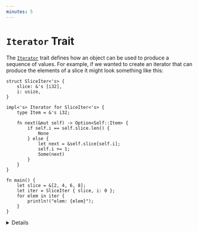 ```yaml
---
minutes: 5
---
```


# `Iterator` Trait

The [`Iterator`][1] trait defines how an object can be used to produce a
sequence of values. For example, if we wanted to create an iterator that can
produce the elements of a slice it might look something like this:

```rust,editable
struct SliceIter<'s> {
    slice: &'s [i32],
    i: usize,
}

impl<'s> Iterator for SliceIter<'s> {
    type Item = &'s i32;

    fn next(&mut self) -> Option<Self::Item> {
        if self.i == self.slice.len() {
            None
        } else {
            let next = &self.slice[self.i];
            self.i += 1;
            Some(next)
        }
    }
}

fn main() {
    let slice = &[2, 4, 6, 8];
    let iter = SliceIter { slice, i: 0 };
    for elem in iter {
        println!("elem: {elem}");
    }
}
```

<details>

- The `SliceIter` example implements the same logic as the C-style `for` loop
  demonstrated on the last slide.

- Point out to the students that iterators are lazy: Creating the iterator just
  initializes the struct but does not otherwise do any work. No work happens
  until the `next` method is called.

- Iterators don't need to be finite! It's entirely valid to have an iterator
  that will produce values forever. For example, a half open range like `0..`
  will keep going until integer overflow occurs.

## More to Explore

- The "real" version of `SliceIter` is the [`slice::Iter`][2] type in the
  standard library, however the real version uses pointers under the hood
  instead of an index in order to eliminate bounds checks.

- The `SliceIter` example is a good example of a struct that contains a
  reference and therefore uses lifetime annotations.

- You can also demonstrate adding a generic parameter to `SliceIter` to allow it
  to work with any kind of slice (not just `&[i32]`).

</details>

[1]: https://doc.rust-lang.org/std/iter/trait.Iterator.html
[2]: https://doc.rust-lang.org/stable/std/slice/struct.Iter.html
